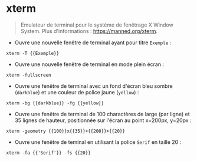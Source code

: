 # xterm

> Emulateur de terminal pour le système de fenêtrage X Window System.
> Plus d'informations : <https://manned.org/xterm>.

- Ouvre une nouvelle fenêtre de terminal ayant pour titre `Exemple` : 

`xterm -T {{Exemple}}`

- Ouvre une nouvelle fenêtre de terminal en mode plein écran :

`xterm -fullscreen`

- Ouvre une fenêtre de terminal avec un fond d'écran bleu sombre (`darkblue`) et une couleur de police jaune (`yellow`) :
 
`xterm -bg {{darkblue}} -fg {{yellow}}`

- Ouvre une fenêtre de terminal de 100 charactères de large (par ligne) et 35 lignes de hauteur, positionnée sur l'écran au point x=200px, y=20px :
 
`xterm -geometry {{100}}x{{35}}+{{200}}+{{20}}`

- Ouvre une fenêtre de teminal en utilisant la police `Serif` en taille 20 :

`xterm -fa {{'Serif'}} -fs {{20}}`
